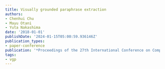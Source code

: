 ```yaml
---
title: Visually grounded paraphrase extraction
authors:
- Chenhui Chu
- Mayu Otani
- Yuta Nakashima
date: '2018-01-01'
publishDate: '2024-01-15T05:00:59.936146Z'
publication_types:
- paper-conference
publication: '*Proceedings of the 27th International Conference on Computational Linguistics*'
tags:
- vgp
---
```

